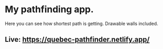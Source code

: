 # My pathfinding app.

Here you can see how shortest path is getting. Drawable walls included.

## Live: https://quebec-pathfinder.netlify.app/
